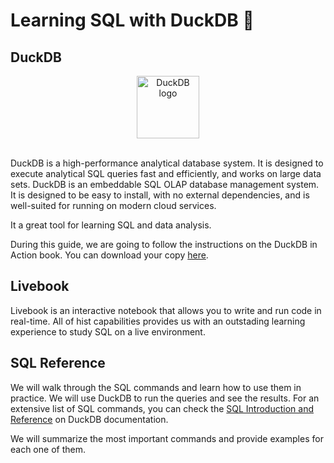 # Learning SQL with DuckDB 🦆

## DuckDB

<div align="center">
  <picture>
    <source media="(prefers-color-scheme: light)" srcset="logo/DuckDB_Logo-horizontal.svg">
    <source media="(prefers-color-scheme: dark)" srcset="logo/DuckDB_Logo-horizontal-dark-mode.svg">
    <img alt="DuckDB logo" src="logo/DuckDB_Logo-horizontal.svg" height="100">
  </picture>
</div>
<br>

DuckDB is a high-performance analytical database system. It is designed to execute analytical SQL queries fast and efficiently, and works on large data sets. DuckDB is an embeddable SQL OLAP database management system. It is designed to be easy to install, with no external dependencies, and is well-suited for running on modern cloud services.

It a great tool for learning SQL and data analysis.

During this guide, we are going to follow the instructions on the DuckDB in Action book. You can download your copy [here](https://motherduck.com/duckdb-book-brief/).

## Livebook

Livebook is an interactive notebook that allows you to write and run code in real-time. All of hist capabilities provides us with an outstading learning experience to study SQL on a live environment.

## SQL Reference

We will walk through the SQL commands and learn how to use them in practice. We will use DuckDB to run the queries and see the results.
For an extensive list of SQL commands, you can check the [SQL Introduction and Reference](https://duckdb.org/docs/sql/introduction) on DuckDB documentation.

We will summarize the most important commands and provide examples for each one of them.
